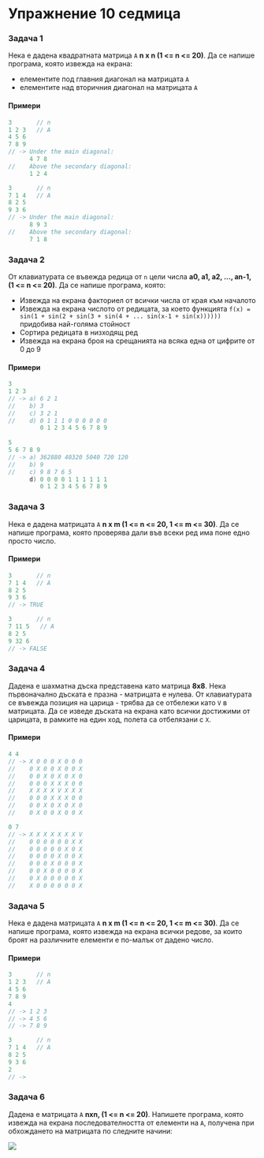 Упражнение 10 седмица
====================

### Задача 1 ###

Нека е дадена квадратната матрица ```А``` **n x n (1 <= n <= 20)**. Да се напише програма, която извежда на екрана:
* елементите под главния диагонал на матрицата ```А```
* елементите над вторичния диагонал на матрицата ```А```

#### Примери ####

```c++
3       // n
1 2 3   // A
4 5 6
7 8 9
// -> Under the main diagonal: 
	  4 7 8 
//    Above the secondary diagonal: 
	  1 2 4

3       // n
7 1 4   // A
8 2 5
9 3 6
// -> Under the main diagonal: 
	  8 9 3
//    Above the secondary diagonal: 
	  7 1 8
```

### Задача 2 ###

От клавиатурата се въвежда редица от ```n``` цели числа **a0, a1, a2, ..., an-1, (1 <= n <= 20)**. Да се напише програма, която:

* Извежда на екрана факториел от всички числа от края към началото
* Извежда на екрана числото от редицата, за което функцията ```f(x) = sin(1 + sin(2 + sin(3 + sin(4 + ... sin(x-1 + sin(x))))))``` придобива най-голяма стойност
* Сортира редицата в низходящ ред
* Извежда на екрана броя на срещанията на всяка една от цифрите от 0 до 9

#### Примери ####

```c++
3
1 2 3
// -> a) 6 2 1
//    b) 3
//    c) 3 2 1
//    d) 0 1 1 1 0 0 0 0 0 0
		 0 1 2 3 4 5 6 7 8 9
		 
5
5 6 7 8 9
// -> a) 362880 40320 5040 720 120
//    b) 9
//    c) 9 8 7 6 5
	  d) 0 0 0 0 1 1 1 1 1 1
		 0 1 2 3 4 5 6 7 8 9
```

### Задача 3 ###

Нека е дадена матрицата ```A``` **n x m (1 <= n <= 20, 1 <= m <= 30)**. Да се напише програма, която проверява дали във всеки ред има поне едно просто число.

#### Примери ####

```c++
3       // n
7 1 4   // A
8 2 5
9 3 6
// -> TRUE

3       // n
7 11 5   // A
8 2 5
9 32 6
// -> FALSE
```

### Задача 4 ###

Дадена е шахматна дъска представена като матрица **8x8**. Нека първоначално дъската е празна - матрицата е нулева. От клавиатурата се въвежда позиция на царица - трябва да се отбележи като ```V``` в матрицата. Да се изведе дъската на екрана като всички достижими от царицата, в рамките на един ход, полета са отбелязани с ```X```.

#### Примери ####

```c++
4 4
// -> X 0 0 0 X 0 0 0
//    0 X 0 0 X 0 0 X
//    0 0 X 0 X 0 X 0
//    0 0 0 X X X 0 0
//    X X X X V X X X
//    0 0 0 X X X 0 0
//    0 0 X 0 X 0 X 0
//    0 X 0 0 X 0 0 X

0 7
// -> X X X X X X X V
//    0 0 0 0 0 0 X X
//    0 0 0 0 0 X 0 X
//    0 0 0 0 X 0 0 X
//    0 0 0 X 0 0 0 X
//    0 0 X 0 0 0 0 X
//    0 X 0 0 0 0 0 X
//    X 0 0 0 0 0 0 X
```

### Задача 5 ###

Нека е дадена матрицата ```A``` **n x m (1 <= n <= 20, 1 <= m <= 30)**. Да се напише програма, която извежда на екрана всички редове, за които броят на различните елементи е по-малък от дадено число.

#### Примери ####

```c++
3       // n
1 2 3   // A
4 5 6
7 8 9
4
// -> 1 2 3 
// -> 4 5 6
// -> 7 8 9

3       // n
7 1 4   // A
8 2 5
9 3 6
2
// -> 
```

### Задачa 6 ###

Дадена е матрицата ```А``` **nxn, (1 <= n <= 20)**. Напишете програма, която извежда на екрана последователността от елементи на ```А```, получена при обхождането на матрицата по следните начини:

![](http://img7.imageshack.us/img7/5575/nr2k.png)

